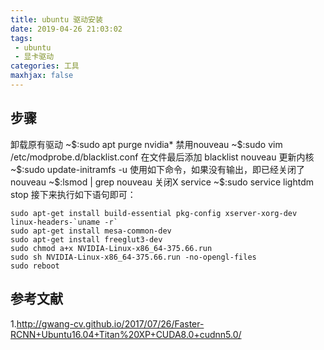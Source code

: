 ```yaml
---
title: ubuntu 驱动安装
date: 2019-04-26 21:03:02
tags:
 - ubuntu
 - 显卡驱动
categories: 工具
maxhjax: false
---
```


## 步骤
卸载原有驱动
~\$:sudo apt purge nvidia\*
禁用nouveau
~\$:sudo vim /etc/modprobe.d/blacklist.conf
在文件最后添加
blacklist nouveau
更新内核
~\$:sudo update-initramfs -u
使用如下命令，如果没有输出，即已经关闭了nouveau
~\$:lsmod | grep nouveau 
关闭X service
~\$:sudo service lightdm stop
接下来执行如下语句即可：
``` shell
sudo apt-get install build-essential pkg-config xserver-xorg-dev linux-headers-`uname -r`
sudo apt-get install mesa-common-dev
sudo apt-get install freeglut3-dev
sudo chmod a+x NVIDIA-Linux-x86_64-375.66.run
sudo sh NVIDIA-Linux-x86_64-375.66.run -no-opengl-files
sudo reboot
```

## 参考文献
1.http://gwang-cv.github.io/2017/07/26/Faster-RCNN+Ubuntu16.04+Titan%20XP+CUDA8.0+cudnn5.0/
